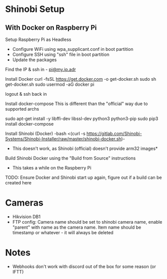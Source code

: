 # Shinobi Setup
## With Docker on Raspberry Pi

Setup Raspberry Pi as Headless
- Configure WiFi using wpa_supplicant.conf in boot partition
- Configure SSH using "ssh" file in boot partition
- Update the packages

Find the IP & ssh in - pi@my.ip.adr

Install Docker
curl -fsSL https://get.docker.com -o get-docker.sh
sudo sh get-docker.sh
sudo usermod -aG docker pi

logout & ssh back in

Install docker-compose
This is different than the "official" way due to supported archs

sudo apt-get install -y libffi-dev libssl-dev python3 python3-pip
sudo pip3 install docker-compose

Install Shinobi (Docker)
-bash <(curl -s https://gitlab.com/Shinobi-Systems/Shinobi-Installer/raw/master/shinobi-docker.sh)-
* This doesn't work, as Shinobi (official) doesn't provide arm32 images*

Build Shinobi Docker using the "Build from Source" instructions
* This takes a while on the Raspberry Pi

TODO: Ensure Docker and Shinobi start up again, figure out if a build can be created here

# Cameras
- Hikvision DB1
- FTP config: Camera name should be set to shinobi camera name, enable "parent" with name as the camera name. Item name should be timestamp or whatever - it will always be deleted

# Notes
- Webhooks don't work with discord out of the box for some reason (or IFTT)

